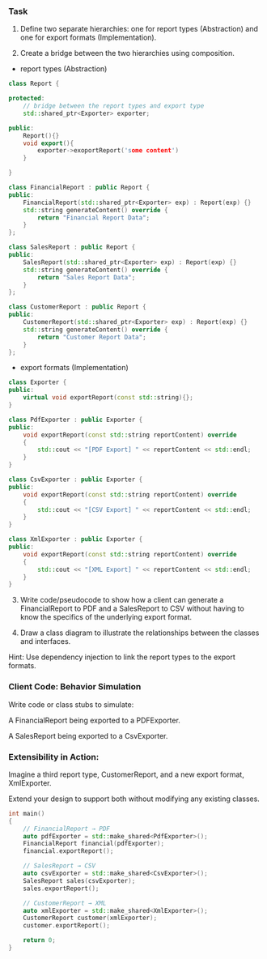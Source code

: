 ### Task

1. Define two separate hierarchies: one for report types (Abstraction) and one for export formats (Implementation).

2. Create a bridge between the two hierarchies using composition.

- report types (Abstraction)

```c++
class Report {

protected:
    // bridge between the report types and export type
    std::shared_ptr<Exporter> exporter;

public:
    Report(){}
    void export(){
        exporter->exoportReport('some content')
    }

}

class FinancialReport : public Report {
public:
    FinancialReport(std::shared_ptr<Exporter> exp) : Report(exp) {}
    std::string generateContent() override {
        return "Financial Report Data";
    }
};

class SalesReport : public Report {
public:
    SalesReport(std::shared_ptr<Exporter> exp) : Report(exp) {}
    std::string generateContent() override {
        return "Sales Report Data";
    }
};

class CustomerReport : public Report {
public:
    CustomerReport(std::shared_ptr<Exporter> exp) : Report(exp) {}
    std::string generateContent() override {
        return "Customer Report Data";
    }
};
```

- export formats (Implementation)

```c++
class Exporter {
public:
    virtual void exportReport(const std::string){};
}

class PdfExporter : public Exporter {
public:
    void exportReport(const std::string reportContent) override
    {
        std::cout << "[PDF Export] " << reportContent << std::endl;
    }
}

class CsvExporter : public Exporter {
public:
    void exportReport(const std::string reportContent) override
    {
        std::cout << "[CSV Export] " << reportContent << std::endl;
    }
}

class XmlExporter : public Exporter {
public:
    void exportReport(const std::string reportContent) override
    {
        std::cout << "[XML Export] " << reportContent << std::endl;
    }
}
```

3. Write code/pseudocode to show how a client can generate a FinancialReport to PDF and a SalesReport to CSV without having to know the specifics of the underlying export format.

4. Draw a class diagram to illustrate the relationships between the classes and interfaces.

Hint: Use dependency injection to link the report types to the export formats.

### Client Code: Behavior Simulation

Write code or class stubs to simulate:

A FinancialReport being exported to a PDFExporter.

A SalesReport being exported to a CsvExporter.

### Extensibility in Action:

Imagine a third report type, CustomerReport, and a new export format, XmlExporter.

Extend your design to support both without modifying any existing classes.

```c++
int main()
{
    // FinancialReport → PDF
    auto pdfExporter = std::make_shared<PdfExporter>();
    FinancialReport financial(pdfExporter);
    financial.exportReport();

    // SalesReport → CSV
    auto csvExporter = std::make_shared<CsvExporter>();
    SalesReport sales(csvExporter);
    sales.exportReport();

    // CustomerReport → XML
    auto xmlExporter = std::make_shared<XmlExporter>();
    CustomerReport customer(xmlExporter);
    customer.exportReport();

    return 0;
}
```
